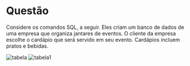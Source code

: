 <h1> Questão </h1>
<p> Considere os comandos SQL, a seguir. Eles criam um banco de dados de 
uma empresa que organiza jantares de eventos. O cliente da empresa
escolhe o cardápio que será servido em seu evento. Cardápios incluem
pratos e bebidas.</p>

<img src="https://github.com/wellingtonzeroone/mysql_questao_concurso/assets/165533130/cbf357ea-70e4-42a6-a102-cc7d10ea197a" alt="tabela" style="heigth:400px;">
<img src="https://github.com/wellingtonzeroone/mysql_questao_concurso/assets/165533130/6fc597e8-2715-4b47-a567-3ef8f1e93872" alt="tabela1" style="heigth:400px;">

